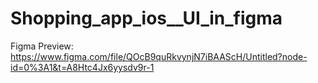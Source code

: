 # Shopping_app_ios__UI_in_figma
Figma Preview: https://www.figma.com/file/QOcB9quRkvynjN7iBAAScH/Untitled?node-id=0%3A1&t=A8Htc4Jx6yysdv9r-1
